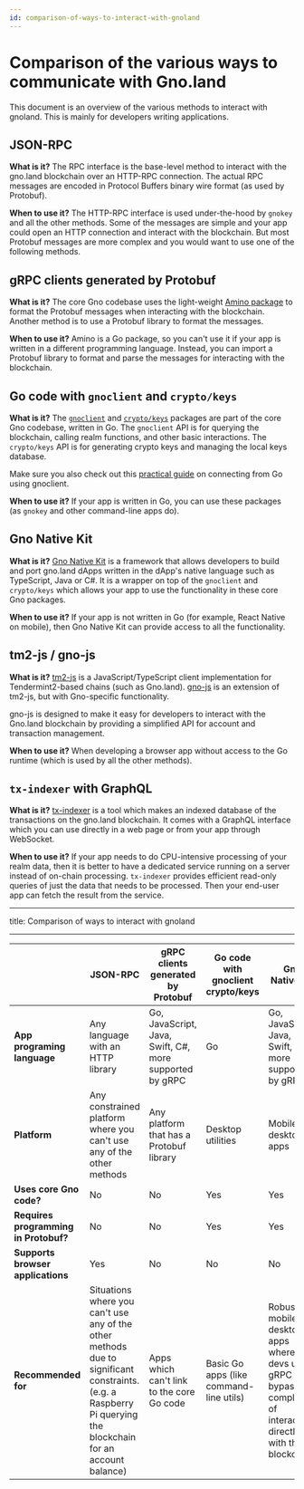 ```yaml
---
id: comparison-of-ways-to-interact-with-gnoland
---
```


# Comparison of the various ways to communicate with Gno.land

This document is an overview of the various methods to interact with gnoland. This is mainly for developers writing applications.

## JSON-RPC

**What is it?** The RPC interface is the base-level method to interact with the gno.land blockchain over an HTTP-RPC connection. The actual RPC messages are encoded in Protocol Buffers binary wire format (as used by Protobuf).

**When to use it?** The HTTP-RPC interface is used under-the-hood by `gnokey` and all the other methods. Some of the messages are simple and your app could open an HTTP connection and interact with the blockchain. But most Protobuf messages are more complex and you would want to use one of the following methods.

## gRPC clients generated by Protobuf

**What is it?** The core Gno codebase uses the light-weight [Amino package](https://github.com/gnolang/gno/tree/master/tm2/pkg/amino) to format the Protobuf messages when interacting with the blockchain. Another method is to use a Protobuf library to format the messages.

**When to use it?** Amino is a Go package, so you can't use it if your app is written in a different programming language. Instead, you can import a Protobuf library to format and parse the messages for interacting with the blockchain.

## Go code with `gnoclient` and `crypto/keys`

**What is it?** The [`gnoclient`](https://docs.gno.land/how-to-guides/connect-from-go) and [`crypto/keys`](https://github.com/gnolang/gno/tree/master/tm2/pkg/crypto/keys) packages are part of the core Gno codebase, written in Go. The `gnoclient` API is for querying the blockchain, calling realm functions, and other basic interactions. The `crypto/keys` API is for generating crypto keys and managing the local keys database.

Make sure you also check out this [practical guide](https://github.com/gnolang/gno/blob/master/docs/how-to-guides/connecting-from-go.md) on connecting from Go using gnoclient.

**When to use it?** If your app is written in Go, you can use these packages (as `gnokey` and other command-line apps do).

## Gno Native Kit

**What is it?** [Gno Native Kit](https://github.com/gnolang/gnonative) is a framework that allows developers to build and port gno.land dApps written in the dApp's native language such as TypeScript, Java or C#. It is a wrapper on top of the `gnoclient` and `crypto/keys` which allows your app to use the functionality in these core Gno packages.

**When to use it?** If your app is not written in Go (for example, React Native on mobile), then Gno Native Kit can provide access to all the functionality.

## tm2-js / gno-js

**What is it?** [tm2-js](https://github.com/gnolang/tm2-js-client) is a JavaScript/TypeScript client implementation for Tendermint2-based chains (such as Gno.land). [gno-js](https://github.com/gnolang/gno-js-client/blob/main/README.md) is an extension of tm2-js, but with Gno-specific functionality.

gno-js is designed to make it easy for developers to interact with the Gno.land blockchain by providing a simplified API for account and transaction management.

**When to use it?** When developing a browser app without access to the Go runtime (which is used by all the other methods).

## `tx-indexer` with GraphQL

**What is it?** [tx-indexer](https://github.com/gnolang/tx-indexer) is a tool
which makes an indexed database of the transactions on the gno.land blockchain.
It comes with a GraphQL interface which you can use directly in a web page or from your app through WebSocket.

**When to use it?** If your app needs to do CPU-intensive processing of your realm data, then it is better to have a dedicated service running on a server instead of on-chain processing. `tx-indexer` provides efficient read-only queries of just the data that needs to be processed. Then your end-user app can fetch the result from the service.

---
title: Comparison of ways to interact with gnoland

---



|                                        | JSON-RPC                                                                                                                                                     | gRPC clients generated by Protobuf                      | Go code with gnoclient crypto/keys       | Gno Native Kit                                                                                                          | tm2-js / gno-js   | tx-indexer with GraphQL                                                |
| -------------------------------------- | ------------------------------------------------------------------------------------------------------------------------------------------------------------ | ------------------------------------------------------- | -----------------------------------------| ----------------------------------------------------------------------------------------------------------------------- | ----------------- | ---------------------------------------------------------------------- |
| **App programing language**            | Any language with an HTTP library                                                                                                                            | Go, JavaScript, Java, Swift, C#, more supported by gRPC | Go                                       | Go, JavaScript, Java, Swift, C#, more supported by gRPC                                                                 | JavaScript        | Any language with a WebSocket library                                  |
| **Platform**                           | Any constrained platform where you can't use any of the other methods                                                                                        | Any platform that has a Protobuf library                | Desktop utilities                        | Mobile, desktop apps                                                                                                    | Browser           | Off-chain service apps                                                 |
| **Uses core Gno code?**                | No                                                                                                                                                           | No                                                      | Yes                                      | Yes                                                                                                                     | No                | Yes                                                                    |
| **Requires programming in  Protobuf?** | No                                                                                                                                                           | No                                                      | Yes                                      | Yes                                                                                                                     | Yes               | Yes                                                                    |
| **Supports browser applications**      | Yes                                                                                                                                                          | No                                                      | No                                       | No                                                                                                                      | No                | N/A                                                                    |
| **Recommended for**                    | Situations where you can't use any of the other methods due to significant constraints. (e.g. a Raspberry Pi querying the blockchain for an account balance) | Apps which can't link to the core Go code               | Basic Go apps (like command-line utils)  | Robust mobile and desktop apps where devs use gRPC to bypass the complexity of interacting directly with the blockchain | Browser apps      | Complex read-only interactions (e.g.: compute the home feed of a dApp) |
